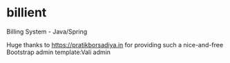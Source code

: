 # billient
 Billing System - Java/Spring
 
 Huge thanks to https://pratikborsadiya.in for providing such a nice-and-free Bootstrap admin template:Vali admin
